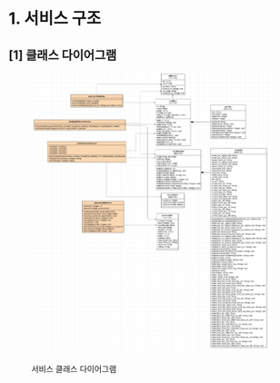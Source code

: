 # 1. 서비스 구조

## \[1] 클래스 다이어그램

<figure><img src="../../../.gitbook/assets/image (9).png" alt=""><figcaption><p>서비스 클래스 다이어그램</p></figcaption></figure>

